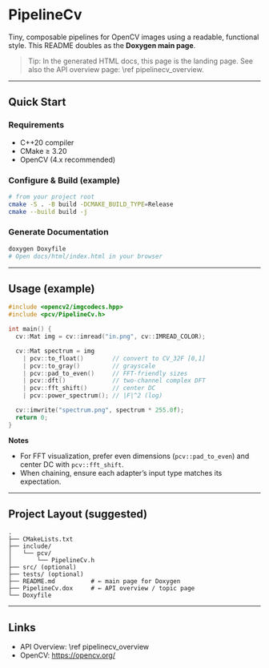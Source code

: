 # PipelineCv

Tiny, composable pipelines for OpenCV images using a readable, functional style.
This README doubles as the **Doxygen main page**.

> Tip: In the generated HTML docs, this page is the landing page. See also the
> API overview page: \ref pipelinecv_overview.

---

## Quick Start

### Requirements
- C++20 compiler
- CMake ≥ 3.20
- OpenCV (4.x recommended)

### Configure & Build (example)
```bash
# from your project root
cmake -S . -B build -DCMAKE_BUILD_TYPE=Release
cmake --build build -j
```

### Generate Documentation
```bash
doxygen Doxyfile
# Open docs/html/index.html in your browser
```

---

## Usage (example)

```cpp
#include <opencv2/imgcodecs.hpp>
#include <pcv/PipelineCv.h>

int main() {
  cv::Mat img = cv::imread("in.png", cv::IMREAD_COLOR);

  cv::Mat spectrum = img
    | pcv::to_float()        // convert to CV_32F [0,1]
    | pcv::to_gray()         // grayscale
    | pcv::pad_to_even()     // FFT-friendly sizes
    | pcv::dft()             // two-channel complex DFT
    | pcv::fft_shift()       // center DC
    | pcv::power_spectrum(); // |F|^2 (log)

  cv::imwrite("spectrum.png", spectrum * 255.0f);
  return 0;
}
```

**Notes**
- For FFT visualization, prefer even dimensions (`pcv::pad_to_even`) and center DC with `pcv::fft_shift`.
- When chaining, ensure each adapter’s input type matches its expectation.

---

## Project Layout (suggested)
```
.
├── CMakeLists.txt
├── include/
│   └── pcv/
│       └── PipelineCv.h
├── src/ (optional)
├── tests/ (optional)
├── README.md          # ← main page for Doxygen
├── PipelineCv.dox     # ← API overview / topic page
└── Doxyfile
```

---

## Links
- API Overview: \ref pipelinecv_overview
- OpenCV: https://opencv.org/
